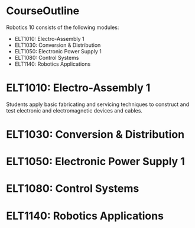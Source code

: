 # CourseOutline 

Robotics 10 consists of the following modules:
* ELT1010: Electro-Assembly 1
* ELT1030: Conversion & Distribution
* ELT1050: Electronic Power Supply 1
* ELT1080: Control Systems
* ELT1140: Robotics Applications

# ELT1010: Electro-Assembly 1
Students apply basic fabricating and servicing techniques to construct and test electronic and electromagnetic devices and cables. 

# ELT1030: Conversion & Distribution

# ELT1050: Electronic Power Supply 1

# ELT1080: Control Systems

# ELT1140: Robotics Applications

